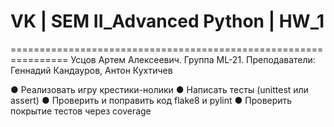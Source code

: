 # VK | SEM II_Advanced Python | HW_1

================================================================
Усцов Артем Алексеевич. Группа ML-21.
Преподаватели: Геннадий Кандауров, Антон Кухтичев

● Реализовать игру крестики-нолики
● Написать тесты (unittest или assert)
● Проверить и поправить код flake8 и pylint
● Проверить покрытие тестов через coverage
